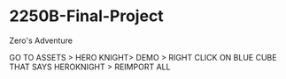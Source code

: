 # 2250B-Final-Project
Zero's Adventure



GO TO ASSETS > HERO KNIGHT>  DEMO >  RIGHT CLICK ON BLUE CUBE THAT SAYS HEROKNIGHT > REIMPORT ALL 
